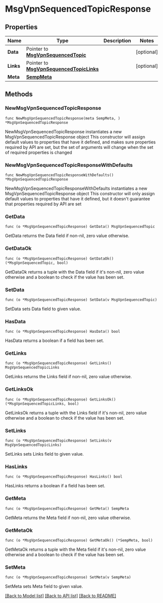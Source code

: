 # MsgVpnSequencedTopicResponse

## Properties

Name | Type | Description | Notes
------------ | ------------- | ------------- | -------------
**Data** | Pointer to [**MsgVpnSequencedTopic**](MsgVpnSequencedTopic.md) |  | [optional] 
**Links** | Pointer to [**MsgVpnSequencedTopicLinks**](MsgVpnSequencedTopicLinks.md) |  | [optional] 
**Meta** | [**SempMeta**](SempMeta.md) |  | 

## Methods

### NewMsgVpnSequencedTopicResponse

`func NewMsgVpnSequencedTopicResponse(meta SempMeta, ) *MsgVpnSequencedTopicResponse`

NewMsgVpnSequencedTopicResponse instantiates a new MsgVpnSequencedTopicResponse object
This constructor will assign default values to properties that have it defined,
and makes sure properties required by API are set, but the set of arguments
will change when the set of required properties is changed

### NewMsgVpnSequencedTopicResponseWithDefaults

`func NewMsgVpnSequencedTopicResponseWithDefaults() *MsgVpnSequencedTopicResponse`

NewMsgVpnSequencedTopicResponseWithDefaults instantiates a new MsgVpnSequencedTopicResponse object
This constructor will only assign default values to properties that have it defined,
but it doesn't guarantee that properties required by API are set

### GetData

`func (o *MsgVpnSequencedTopicResponse) GetData() MsgVpnSequencedTopic`

GetData returns the Data field if non-nil, zero value otherwise.

### GetDataOk

`func (o *MsgVpnSequencedTopicResponse) GetDataOk() (*MsgVpnSequencedTopic, bool)`

GetDataOk returns a tuple with the Data field if it's non-nil, zero value otherwise
and a boolean to check if the value has been set.

### SetData

`func (o *MsgVpnSequencedTopicResponse) SetData(v MsgVpnSequencedTopic)`

SetData sets Data field to given value.

### HasData

`func (o *MsgVpnSequencedTopicResponse) HasData() bool`

HasData returns a boolean if a field has been set.

### GetLinks

`func (o *MsgVpnSequencedTopicResponse) GetLinks() MsgVpnSequencedTopicLinks`

GetLinks returns the Links field if non-nil, zero value otherwise.

### GetLinksOk

`func (o *MsgVpnSequencedTopicResponse) GetLinksOk() (*MsgVpnSequencedTopicLinks, bool)`

GetLinksOk returns a tuple with the Links field if it's non-nil, zero value otherwise
and a boolean to check if the value has been set.

### SetLinks

`func (o *MsgVpnSequencedTopicResponse) SetLinks(v MsgVpnSequencedTopicLinks)`

SetLinks sets Links field to given value.

### HasLinks

`func (o *MsgVpnSequencedTopicResponse) HasLinks() bool`

HasLinks returns a boolean if a field has been set.

### GetMeta

`func (o *MsgVpnSequencedTopicResponse) GetMeta() SempMeta`

GetMeta returns the Meta field if non-nil, zero value otherwise.

### GetMetaOk

`func (o *MsgVpnSequencedTopicResponse) GetMetaOk() (*SempMeta, bool)`

GetMetaOk returns a tuple with the Meta field if it's non-nil, zero value otherwise
and a boolean to check if the value has been set.

### SetMeta

`func (o *MsgVpnSequencedTopicResponse) SetMeta(v SempMeta)`

SetMeta sets Meta field to given value.



[[Back to Model list]](../README.md#documentation-for-models) [[Back to API list]](../README.md#documentation-for-api-endpoints) [[Back to README]](../README.md)


